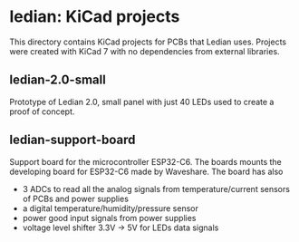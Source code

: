 # ledian: KiCad projects

This directory contains KiCad projects for PCBs that Ledian uses.
Projects were created with KiCad 7 with no dependencies from external libraries.

## ledian-2.0-small

Prototype of Ledian 2.0, small panel with just 40 LEDs used to create a proof of concept.

## ledian-support-board

Support board for the microcontroller ESP32-C6. The boards mounts the developing board for ESP32-C6 made by Waveshare.
The board has also
 - 3 ADCs to read all the analog signals from temperature/current sensors of PCBs and power supplies
 - a digital temperature/humidity/pressure sensor
 - power good input signals from power supplies
 - voltage level shifter 3.3V -> 5V for LEDs data signals
